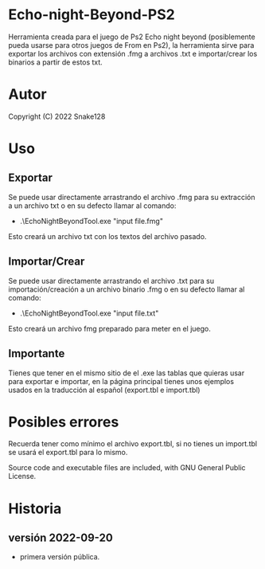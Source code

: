 # Echo-night-Beyond-PS2
Herramienta creada para el juego de Ps2 Echo night beyond (posiblemente pueda usarse para otros juegos de From en Ps2), la herramienta sirve para exportar 
los archivos con extensión .fmg a archivos .txt e importar/crear los binarios a partir de estos txt.

# Autor
Copyright (C) 2022 Snake128

# Uso
Exportar
------------------
Se puede usar directamente arrastrando el archivo .fmg para su extracción a un archivo txt o en su defecto llamar al comando:
  - .\EchoNightBeyondTool.exe "input file.fmg"
  
Esto creará un archivo txt con los textos del archivo pasado.

Importar/Crear
------------------
Se puede usar directamente arrastrando el archivo .txt para su importación/creación a un archivo binario .fmg o en su defecto llamar al comando:
  - .\EchoNightBeyondTool.exe "input file.txt"
  
Esto creará un archivo fmg preparado para meter en el juego.

Importante
------------------
Tienes que tener en el mismo sitio de el .exe las tablas que quieras usar para exportar e importar, en la página principal tienes unos ejemplos
usados en la traducción al español (export.tbl e import.tbl)

# Posibles errores
Recuerda tener como mínimo el archivo export.tbl, si no tienes un import.tbl se usará el export.tbl para lo mismo.

Source code and executable files are included, with GNU General Public License.

# Historia
versión 2022-09-20
------------------
  - primera versión pública.


